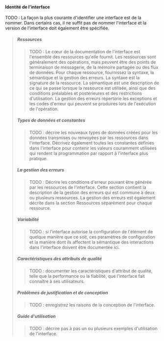 #### Identité de l'interface
TODO : La façon la plus courante d'identifier une interface est de la nommer. Dans certains cas, il ne suffit pas de nommer l'interface et la version de l'interface doit également être spécifiée.
>##### Ressources
>>TODO : Le cœur de la documentation de l'interface est l'ensemble des ressources qu'elle fournit. Les ressources sont généralement des opérations, mais peuvent être des points de terminaison de messagerie, de la mémoire partagée ou des flux de données. Pour chaque ressource, fournissez la syntaxe, la sémantique et la gestion des erreurs. La syntaxe est la signature de la ressource. La sémantique est une description de ce qui se passe lorsque la ressource est utilisée, ainsi que des conditions préalables et postérieures et des restrictions d'utilisation. La gestion des erreurs répertorie les exceptions et les codes d'erreur qui peuvent se produires lors de l'exécution de l'opération.
>##### Types de données et constantes
>>TODO : décrire les nouveaux types de données créées pour les données transmises ou renvoyées par les ressources dans l'interface. Décrivez également toutes les constantes définies dans l'interface pour contenir les valeurs couramment utilisées qui rendent la programmation par rapport à l'interface plus pratique.
>##### La gestion des erreurs
>>TODO : Décrire les conditions d'erreur pouvant être générée par les ressources de l'interface. Cette section contient la description de la gestion des erreurs qui est commune à deux ou plusieurs ressources. La gestion des erreurs est également décrite dans la section Ressources séparément pour chaque ressource.
>##### Variabilité
>>TODO : si l'interface autorise la configuration de l'élément de quelque manière que ce soit, ces paramètres de configuration et la manière dont ils affectent la sémantique des interactions dans l'interface doivent être documentée ici.
>##### Caractéristiques des attributs de qualité
>>TODO : documenter les caractéristiques d'attribut de qualité, telle que la performance ou la fiabilité, que l'interface fait connaître à ses utilisateurs.
>##### Problèmes de justification et de conception
>>TODO : enregistrez les raisons de la conception de l'interface.
>##### Guide d'utilisation
>>TODO : décrire pas à pas un ou plusieurs exemples d'utilisation de l'interface.
